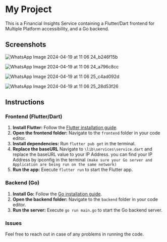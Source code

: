 # My Project

This is a Financial Insights Service containing a Flutter/Dart frontend for Multiple Platform accessibility, and a Go backend.

## Screenshots

![WhatsApp Image 2024-04-19 at 11 06 24_b246f15b](https://github.com/aayushvats/fi-svc-1/assets/54071810/3f7c7d82-c379-48ef-919c-bff7bc1f4d5f)

![WhatsApp Image 2024-04-19 at 11 06 24_a796c8cc](https://github.com/aayushvats/fi-svc-1/assets/54071810/5c944d7e-21b4-4e9f-8859-b89452c04a51)

![WhatsApp Image 2024-04-19 at 11 06 25_c4ad092d](https://github.com/aayushvats/fi-svc-1/assets/54071810/3aae982f-0022-4070-bd88-5b12efec4ca3)

![WhatsApp Image 2024-04-19 at 11 06 25_28d53f26](https://github.com/aayushvats/fi-svc-1/assets/54071810/d6a4bf85-4234-4831-95ad-3e0a1f6772bc)

## Instructions

### Frontend (Flutter/Dart)

1. **Install Flutter:** Follow the [Flutter installation guide](https://flutter.dev/docs/get-started/install).
2. **Open the frontend folder:** Navigate to the `frontend` folder in your code editor.
3. **Install dependencies:** Run `flutter pub get` in the terminal.
4. **Replace the baseURL** Navigate to `\lib\services\service.dart` and replace the baseURL value to your IP Address. you can find your IP Address by ipconfig in the terminal `(make sure your Go server and Application are being run on the same network)`
5. **Run the app:** Execute `flutter run` to start the Flutter app.

### Backend (Go)

1. **Install Go:** Follow the [Go installation guide](https://golang.org/doc/install).
2. **Open the backend folder:** Navigate to the `backend` folder in your code editor.
3. **Run the server:** Execute `go run main.go` to start the Go backend server.

### Issues

Feel free to reach out in case of any problems in running the code.
